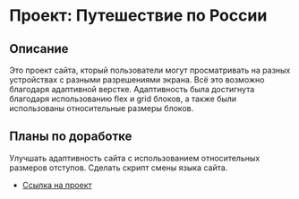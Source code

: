# Проект: Путешествие по России

## Описание
Это проект сайта, кторый пользователи могут просматривать на разных устройствах с разными разрешениями экрана. Всё это возможно благодаря адаптивной верстке.
Адаптивность была достигнута благодаря использованию flex и grid блоков, а также были использованы относительные размеры блоков.

## Планы по доработке
Улучшать адаптивность сайта с использованием относительных размеров отступов.
Сделать скрипт смены языка сайта.


* [Ссылка на проект](https://Mekki1Ponden.github.io/russian-travel/)
